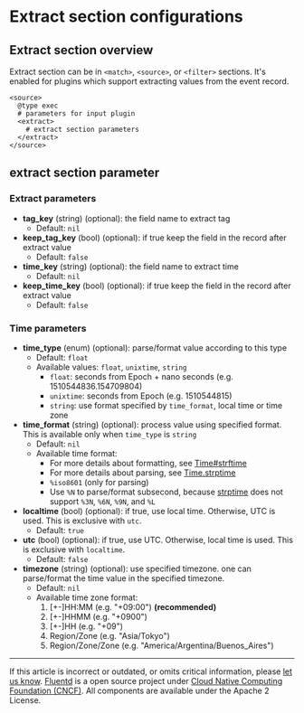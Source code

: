 # Extract section configurations


## Extract section overview

Extract section can be in `<match>`, `<source>`, or `<filter>` sections.
It's enabled for plugins which support extracting values from the event
record.

``` {.CodeRay}
<source>
  @type exec
  # parameters for input plugin
  <extract>
    # extract section parameters
  </extract>
</source>
```


## extract section parameter


### Extract parameters

-   **tag\_key** (string) (optional): the field name to extract tag
    -   Default: `nil`
-   **keep\_tag\_key** (bool) (optional): if true keep the field in the record after extract value
    -   Default: `false`
-   **time\_key** (string) (optional): the field name to extract time
    -   Default: `nil`
-   **keep\_time\_key** (bool) (optional): if true keep the field in the record after extract value
    -   Default: `false`


### Time parameters

-   **time\_type** (enum) (optional): parse/format value according to this type
    -   Default: `float`
    -   Available values: `float`, `unixtime`, `string`
        -   `float`: seconds from Epoch + nano seconds (e.g. 1510544836.154709804)
        -   `unixtime`: seconds from Epoch (e.g. 1510544815)
        -   `string`: use format specified by `time_format`, local time or time zone
-   **time\_format** (string) (optional): process value using specified format. This is available only when `time_type` is `string`
    -   Default: `nil`
    -   Available time format:
        -   For more details about formatting, see [Time\#strftime](https://docs.ruby-lang.org/en/2.4.0/Time.html#method-i-strftime)
        -   For more details about parsing, see [Time.strptime](https://docs.ruby-lang.org/en/2.4.0/Time.html#method-c-strptime)
        -   `%iso8601` (only for parsing)
        -    Use `%N` to parse/format subsecond, because [strptime](https://github.com/nurse/strptime) does not support `%3N`, `%6N`, `%9N`, and `%L`
-   **localtime** (bool) (optional): if true, use local time. Otherwise, UTC is used. This is exclusive with `utc`.
    -   Default: `true`
-   **utc** (bool) (optional): if true, use UTC. Otherwise, local time is used. This is exclusive with `localtime`.
    -   Default: `false`
-   **timezone** (string) (optional): use specified timezone. one can parse/format the time value in the specified timezone.
    -   Default: `nil`
    -   Available time zone format:
        1.  \[+-\]HH:MM (e.g. "+09:00") **(recommended)**
        2.  \[+-\]HHMM (e.g. "+0900")
        3.  \[+-\]HH (e.g. "+09")
        4.  Region/Zone (e.g. "Asia/Tokyo")
        5.  Region/Zone/Zone (e.g. "America/Argentina/Buenos\_Aires")


------------------------------------------------------------------------

If this article is incorrect or outdated, or omits critical information, please [let us know](https://github.com/fluent/fluentd-docs/issues?state=open).
[Fluentd](http://www.fluentd.org/) is a open source project under [Cloud Native Computing Foundation (CNCF)](https://cncf.io/). All components are available under the Apache 2 License.

